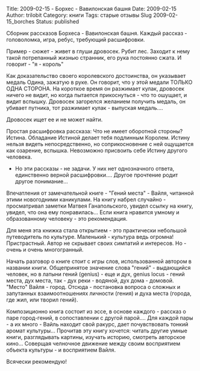 ﻿Title: 2009-02-15 - Борхес - Вавилонская башня
Date: 2009-02-15
Author: trilobit
Category: книги
Tags: старые отзывы
Slug 2009-02-15_borches
Status: published

Сборник рассказов Борхеса - Вавилонская башня. Каждый рассказ - головоломка, игра, ребус, требующий расшифровки.

Пример - сюжет - живет в глуши дровосек. Рубит лес. Заходит к нему такой потрепанный жизнью странник, его рука постоянно сжата. И говорит - "я - король"

Как доказательство своего королевского достоинства, он указывает медаль Одина, зажатую в руке. Он говорит, что у этой медали ТОЛЬКО ОДНА СТОРОНА. На короткое время он разжимает кулак, дровосек ничего не видит, но когда пытается прикоснуться - что то ошущает, и видит вспышку. Дровосек загорелся желанием получить медаль, он убивает путника, тот разжимает кулак - выпуская медаль....

Дровосек ищет ее и не может найти.

Простая расшифровка рассказа: Что не имеет оборотной стороны? Истина. Обладание Истиной делает тебя подлинным Королем. Истину нельзя видеть непосредственно, но соприкосновение с ней ощущается как озарение, вспышка. Невозможно присвоить себе Истину другого человека.

- Но эти рассказы - не задачи. У них нет однозначного ответа, единственно верной расшифровки.... Другое прочтение родит другое понимание...

Впечатления от замечательной книге - "Гений места" - Вайля, читанной этими новогодними каникулами. На книгу набрел случайно - просматривал заметки Матвея Ганапольского, увидел ссылку на книгу, увидел, что она ему понравилась... Если книга нравится умному и образованному человеку - это рекомендация. 

Для меня эта книжка стала открытием - это практически небольшой путеводитель по культуре. Маленький - культура ведь огромна! Пристрастный. Автор не скрывает своих симпатий и интересов. Но - очень и очень многогранный.

Начать разговор о книге стоит с игры слов, использованной автором в названии книги. Общепринятое значение слова "гений" - выдающийся человек, но в латыни гений (genius) - еще и дух, genius locus - гений места, дух места, так - дух реки - водяной, дух дома - домовой. "Место" Вайля - город. Отсюда - постановка вопроса о сложных и запутанных взаимоотношениях личности (гения) и духа места (города, где жил, или творил гений). 

Композиционно книга состоит из эссе, в основе каждого - рассказ о паре город-гений, в сопоставлении с другой парой.... Для каждой пары - а их много - Вайль находит свой ракурс, дает почувствовать тонкий аромат культуры... Прочитав эту книгу хочется: читать другие умные книги, разглядывать картины, изучать историю, смотреть авторское кино... Соверщая челночное движение между своим восприятием объекта культуры - и восприятием Вайля.

Всячески рекомендую!

